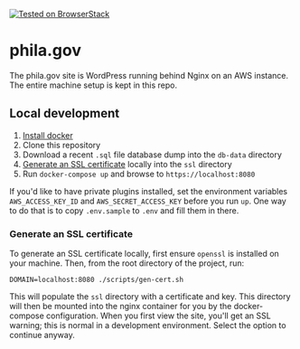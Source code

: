 [![Tested on BrowserStack](https://img.shields.io/badge/browserstack-tested-brightgreen.svg)](https://www.browserstack.com/)


# phila.gov

The phila.gov site is WordPress running behind Nginx on an AWS instance. The entire machine setup is kept in this repo. 

## Local development

1. [Install docker](https://www.docker.com/community-edition)
2. Clone this repository
3. Download a recent `.sql` file database dump into the `db-data` directory
4. [Generate an SSL certificate](#generate-an-ssl-certificate) locally into the `ssl` directory
4. Run `docker-compose up` and browse to `https://localhost:8080`

If you'd like to have private plugins installed, set the environment variables
`AWS_ACCESS_KEY_ID` and `AWS_SECRET_ACCESS_KEY` before you run `up`. One way
to do that is to copy `.env.sample` to `.env` and fill them in there.

### Generate an SSL certificate

To generate an SSL certificate locally, first ensure `openssl` is installed on your
machine. Then, from the root directory of the project, run:

```
DOMAIN=localhost:8080 ./scripts/gen-cert.sh
```

This will populate the `ssl` directory with a certificate and key. This directory will
then be mounted into the nginx container for you by the docker-compose configuration.
When you first view the site, you'll get an SSL warning; this is normal in a development
environment. Select the option to continue anyway.
